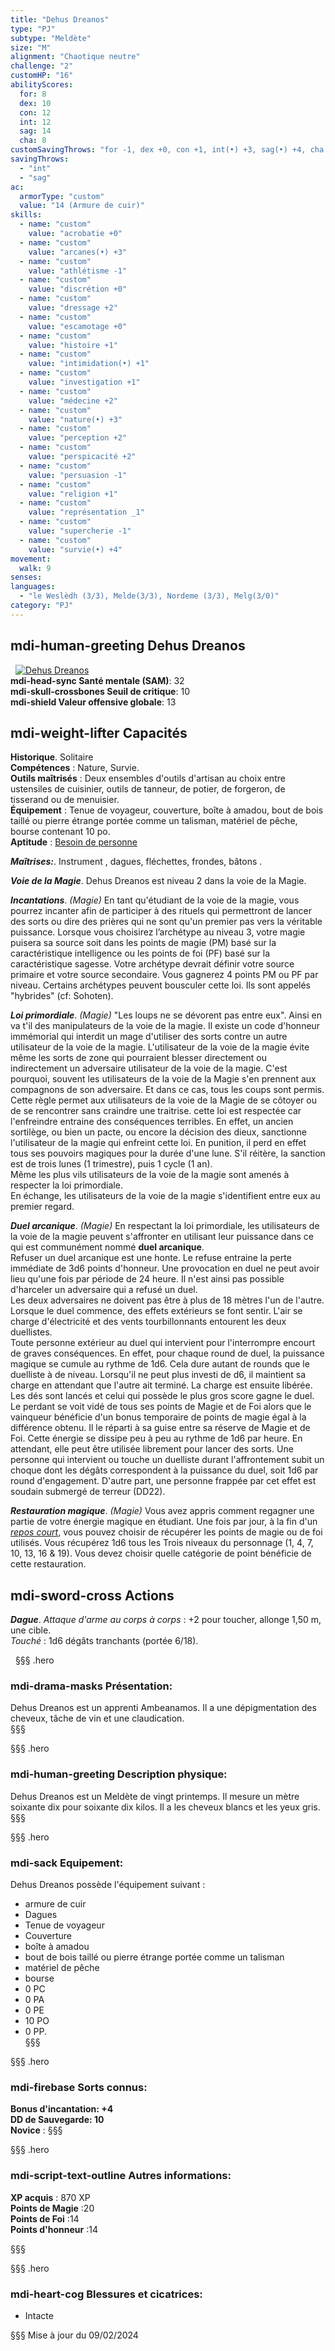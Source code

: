 ```yaml
---
title: "Dehus Dreanos"
type: "PJ"
subtype: "Meldète"
size: "M"
alignment: "Chaotique neutre"
challenge: "2"
customHP: "16"
abilityScores:
  for: 8
  dex: 10
  con: 12
  int: 12
  sag: 14
  cha: 8
customSavingThrows: "for -1, dex +0, con +1, int(•) +3, sag(•) +4, cha -1"
savingThrows:
  - "int"
  - "sag"
ac:
  armorType: "custom"
  value: "14 (Armure de cuir)"
skills:
  - name: "custom"
    value: "acrobatie +0"
  - name: "custom"
    value: "arcanes(•) +3"
  - name: "custom"
    value: "athlétisme -1"
  - name: "custom"
    value: "discrétion +0"
  - name: "custom"
    value: "dressage +2"  
  - name: "custom"
    value: "escamotage +0"
  - name: "custom"
    value: "histoire +1"
  - name: "custom"
    value: "intimidation(•) +1"
  - name: "custom"
    value: "investigation +1"
  - name: "custom"
    value: "médecine +2"
  - name: "custom"
    value: "nature(•) +3"
  - name: "custom"
    value: "perception +2"
  - name: "custom"
    value: "perspicacité +2"
  - name: "custom"
    value: "persuasion -1"
  - name: "custom"
    value: "religion +1"
  - name: "custom"
    value: "représentation _1"
  - name: "custom"
    value: "supercherie -1"
  - name: "custom"
    value: "survie(•) +4"
movement:
  walk: 9
senses:
languages:
  - "le Weslèdh (3/3), Melde(3/3), Nordeme (3/3), Melg(3/0)"
category: "PJ"
---
```


## <v-icon>mdi-human-greeting</v-icon> Dehus Dreanos
&nbsp;
[![Dehus Dreanos](https://www.douaratil.fr/illustrations/pj/dehus300.jpeg)](https://www.douaratil.fr/illustrations/pj/dehus.jpeg)  
**<v-icon>mdi-head-sync</v-icon> Santé mentale (SAM)**: 32        
**<v-icon>mdi-skull-crossbones</v-icon> Seuil de critique**: 10          
**<v-icon>mdi-shield</v-icon> Valeur offensive globale**: 13     
## <v-icon>mdi-weight-lifter</v-icon> Capacités
**Historique**. Solitaire  
**Compétences** : Nature, Survie.  
**Outils maîtrisés** : Deux ensembles d'outils d'artisan au choix entre ustensiles de cuisinier, outils de tanneur, de potier, de forgeron, de tisserand ou de menuisier.  
**Équipement** : Tenue de voyageur, couverture, boîte à amadou, bout de bois taillé ou pierre étrange portée comme un talisman, matériel de pêche, bourse contenant 10 po.  
**Aptitude** : [Besoin de personne](/personnalite-et-historique/#besoin-de-personne)  

_**Maîtrises:**_. Instrument , dagues, fléchettes, frondes, bâtons .

_**Voie de la Magie**_. Dehus Dreanos est niveau 2 dans la voie de la Magie.

_**Incantations**_. *(Magie)* En tant qu'étudiant de la voie de la magie, vous pourrez incanter afin de participer à des rituels qui permettront de lancer des sorts ou dire des prières qui ne sont qu'un premier pas vers la véritable puissance. Lorsque vous choisirez l’archétype au niveau 3, votre magie puisera sa source soit dans les points de magie (PM) basé sur la caractéristique intelligence ou les points de foi (PF) basé sur la caractéristique sagesse. Votre archétype devrait définir votre source primaire et votre source secondaire. Vous gagnerez 4 points PM ou PF par niveau. Certains archétypes peuvent bousculer cette loi. Ils sont appelés "hybrides" (cf: Sohoten).  

_**Loi primordiale**_. *(Magie)* "Les loups ne se dévorent pas entre eux". Ainsi en va t'il des manipulateurs de la voie de la magie. Il existe un code d'honneur immémorial qui interdit un mage d'utiliser des sorts contre un autre utilisateur de la voie de la magie. L'utilisateur de la voie de la magie évite même les sorts de zone qui pourraient blesser directement ou indirectement un adversaire utilisateur de la voie de la magie. C'est pourquoi, souvent les utilisateurs de la voie de la Magie s'en prennent aux compagnons de son adversaire. Et dans ce cas, tous les coups sont permis.  
Cette règle permet aux utilisateurs de la voie de la Magie de se côtoyer ou de se rencontrer sans craindre une traitrise. cette loi est respectée car l'enfreindre entraine des conséquences terribles. En effet, un ancien sortilège, ou bien un pacte, ou encore la décision des dieux, sanctionne l'utilisateur de la magie qui enfreint cette loi. En punition, il perd en effet tous ses pouvoirs magiques pour la durée d'une lune. S'il réitère, la sanction est de trois lunes (1 trimestre), puis 1 cycle (1 an).   
Même les plus vils utilisateurs de la voie de la magie sont amenés à respecter la loi primordiale.  
En échange, les utilisateurs de la voie de la magie s'identifient entre eux au premier regard.  

_**Duel arcanique**_. *(Magie)* En respectant la loi primordiale, les utilisateurs de la voie de la magie peuvent s'affronter en utilisant leur puissance dans ce qui est communément nommé **duel arcanique**.  
Refuser un duel arcanique est une honte. Le refuse entraine la perte immédiate de 3d6 points d'honneur. Une provocation en duel ne peut avoir lieu qu'une fois par période de 24 heure. Il n'est ainsi pas possible d'harceler un adversaire qui a refusé un duel.  
Les deux adversaires ne doivent pas être à plus de 18 mètres l'un de l'autre. Lorsque le duel commence, des effets extérieurs se font sentir. L'air se charge d'électricité et des vents tourbillonnants entourent les deux duellistes.   
Toute personne extérieur au duel qui intervient pour l'interrompre encourt de graves conséquences.
En effet, pour chaque round de duel, la puissance magique se cumule au rythme de 1d6. Cela dure autant de rounds que le duelliste à de niveau. Lorsqu'il ne peut plus investi de d6, il maintient sa charge en attendant que l'autre ait terminé. La charge est ensuite libérée. Les dés sont lancés et celui qui possède le plus gros score gagne le duel. Le perdant se voit vidé de tous ses points de Magie et de Foi alors que le vainqueur bénéficie d'un bonus temporaire de points de magie égal à la différence obtenu. Il le réparti à sa guise entre sa réserve de Magie et de Foi. Cette énergie se dissipe peu à peu au rythme de 1d6 par heure. En attendant, elle peut être utilisée librement pour lancer des sorts.
Une personne qui intervient ou touche un duelliste durant l'affrontement subit un choque dont les dégâts correspondent à la puissance du duel, soit 1d6 par round d'engagement. D'autre part, une personne frappée par cet effet est soudain submergé de terreur (DD22).   

_**Restauration magique**_. *(Magie)* Vous avez appris comment regagner une partie de votre énergie magique en étudiant. Une fois par jour, à la fin d'un [_repos court_](/gerer-la-sante-du-personnage/#repos-court), vous pouvez choisir de récupérer les points de magie ou de foi utilisés. Vous récupérez 1d6 tous les Trois niveaux du personnage (1, 4, 7, 10, 13, 16 & 19). Vous devez choisir quelle catégorie de point bénéficie de cette restauration.

## <v-icon>mdi-sword-cross</v-icon> Actions


_**Dague**_. _Attaque d'arme au corps à corps_ : +2 pour toucher, allonge 1,50 m, une cible.  
_Touché_ : 1d6 dégâts tranchants (portée 6/18).  

&nbsp;
§§§ .hero
### <v-icon>mdi-drama-masks</v-icon> Présentation:  
Dehus Dreanos est un apprenti Ambeanamos. Il a une dépigmentation des cheveux, tâche de vin et une claudication.   
§§§

§§§ .hero
### <v-icon>mdi-human-greeting</v-icon> Description physique:  
Dehus Dreanos est un Meldète de vingt printemps. Il mesure un mètre soixante dix pour soixante dix kilos. Il a les cheveux blancs et les yeux gris.
§§§

§§§ .hero
### <v-icon>mdi-sack</v-icon> Equipement:  
Dehus Dreanos possède l'équipement suivant :
- armure de cuir
- Dagues
- Tenue de voyageur
- Couverture
- boîte à amadou
- bout de bois taillé ou pierre étrange portée comme un talisman
- matériel de pêche
- bourse
- 0 PC
- 0 PA
- 0 PE
- 10 PO
- 0 PP.  
§§§

§§§ .hero
### <v-icon>mdi-firebase</v-icon> Sorts connus:  
**Bonus d'incantation: +4**  
**DD de Sauvegarde: 10**  
**Novice** :
§§§

§§§ .hero
### <v-icon>mdi-script-text-outline</v-icon> Autres informations:  
**XP acquis** : 870 XP    
**Points de Magie** :20   
**Points de Foi** :14    
**Points d'honneur** :14    


§§§

§§§ .hero
### <v-icon>mdi-heart-cog</v-icon> Blessures et cicatrices:  
- Intacte

§§§
Mise à jour du 09/02/2024
